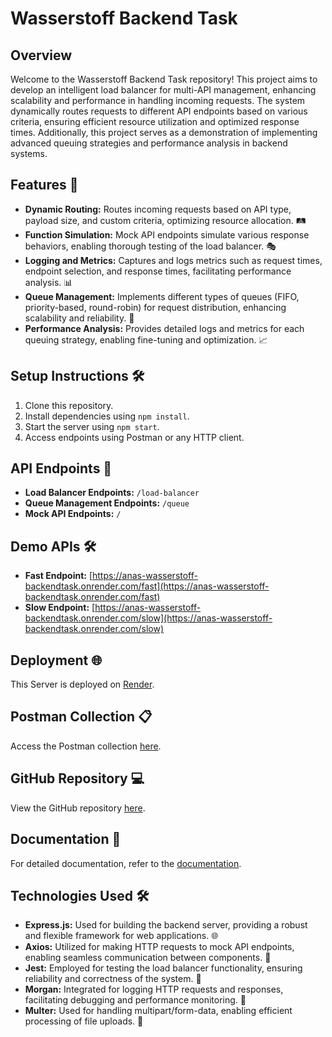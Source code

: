 # Wasserstoff Backend Task

## Overview
Welcome to the Wasserstoff Backend Task repository! This project aims to develop an intelligent load balancer for multi-API management, enhancing scalability and performance in handling incoming requests. The system dynamically routes requests to different API endpoints based on various criteria, ensuring efficient resource utilization and optimized response times. Additionally, this project serves as a demonstration of implementing advanced queuing strategies and performance analysis in backend systems.

## Features 🚀
- **Dynamic Routing:** Routes incoming requests based on API type, payload size, and custom criteria, optimizing resource allocation. 🛤️
- **Function Simulation:** Mock API endpoints simulate various response behaviors, enabling thorough testing of the load balancer. 🎭
- **Logging and Metrics:** Captures and logs metrics such as request times, endpoint selection, and response times, facilitating performance analysis. 📊
- **Queue Management:** Implements different types of queues (FIFO, priority-based, round-robin) for request distribution, enhancing scalability and reliability. 🔄
- **Performance Analysis:** Provides detailed logs and metrics for each queuing strategy, enabling fine-tuning and optimization. 📈

## Setup Instructions 🛠️
1. Clone this repository.
2. Install dependencies using `npm install`.
3. Start the server using `npm start`.
4. Access endpoints using Postman or any HTTP client.

## API Endpoints 📡
- **Load Balancer Endpoints:** `/load-balancer`
- **Queue Management Endpoints:** `/queue`
- **Mock API Endpoints:** `/`

## Demo APIs 🛠️
- **Fast Endpoint:** [https://anas-wasserstoff-backendtask.onrender.com/fast](https://anas-wasserstoff-backendtask.onrender.com/fast)
- **Slow Endpoint:** [https://anas-wasserstoff-backendtask.onrender.com/slow](https://anas-wasserstoff-backendtask.onrender.com/slow)

## Deployment 🌐
This Server is deployed on [Render](https://anas-wasserstoff-backendtask.onrender.com).

## Postman Collection 📋
Access the Postman collection [here](POSTMAN_COLLECTION_LINK).

## GitHub Repository 💻
View the GitHub repository [here](GITHUB_REPO_LINK).

## Documentation 📄
For detailed documentation, refer to the [documentation](DOCUMENTATION_LINK).

## Technologies Used 🛠️
- **Express.js:** Used for building the backend server, providing a robust and flexible framework for web applications. 🌐
- **Axios:** Utilized for making HTTP requests to mock API endpoints, enabling seamless communication between components. 📡
- **Jest:** Employed for testing the load balancer functionality, ensuring reliability and correctness of the system. 🧪
- **Morgan:** Integrated for logging HTTP requests and responses, facilitating debugging and performance monitoring. 📝
- **Multer:** Used for handling multipart/form-data, enabling efficient processing of file uploads. 📁

